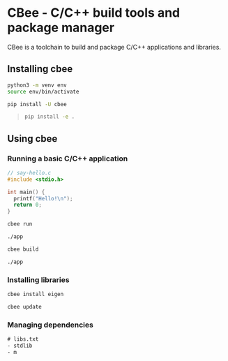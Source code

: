 # CBee - C/C++ build tools and package manager

CBee is a toolchain to build and package C/C++ applications and libraries.

## Installing cbee

```sh
python3 -m venv env
source env/bin/activate
```

```sh
pip install -U cbee
```

> ```sh
> pip install -e .
> ```

## Using cbee

### Running a basic C/C++ application

```c
// say-hello.c
#include <stdio.h>

int main() {
  printf("Hello!\n");
  return 0;
}
```

```sh
cbee run

./app
```

```sh
cbee build

./app
```

### Installing libraries

```sh
cbee install eigen
```

```sh
cbee update
```

### Managing dependencies

```txt
# libs.txt
- stdlib
- m
```
